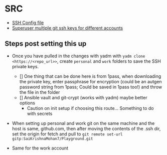 # SRC

- [SSH Config file](https://linuxize.com/post/using-the-ssh-config-file/)
- [Superuser multiple git ssh keys for different accounts](https://superuser.com/questions/1628183/how-do-i-configure-git-to-use-multiple-ssh-keys-for-different-accounts)

## Steps post setting this up

- Once you have pulled in the changes with yadm with `yadm clone <https://<repo_url>>`, create `personal` and `work` folders to save the SSH private keys.
  - [] One thing that can be done here is from 1pass, when downloading the private key, enter passphrase for encryption (could be an autgen password string from 1pass; Could be saved in 1pass too!) and throw the file in the folder
  - [] Ansible vault and git-crypt (works with yadm) maybe better options
    - Caution on init setup if choosing this route... Something to do with secrets

- When setting up personal and work git on the same machine and the host is same, github.com, then after moving the contents of the .ssh dir, set the origin for fetch and pull to `git remote set-url gitp:SaiKrishnaMohan7/Playground.git`

- Same for the work account
